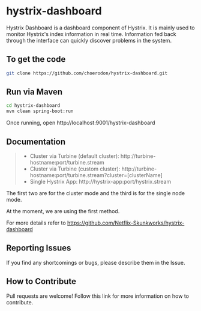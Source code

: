 # hystrix-dashboard

Hystrix Dashboard is a dashboard component of Hystrix. It is mainly used to monitor Hystrix's index information in real time. Information fed back through the interface can quickly discover problems in the system.

## To get the code

```bash
git clone https://github.com/choerodon/hystrix-dashboard.git
```

## Run via Maven

```bash
cd hystrix-dashboard
mvn clean spring-boot:run
```

Once running, open http://localhost:9001/hystrix-dashboard

## Documentation

> * Cluster via Turbine (default cluster): http://turbine-hostname:port/turbine.stream
> * Cluster via Turbine (custom cluster): http://turbine-hostname:port/turbine.stream?cluster=[clusterName]
> * Single Hystrix App: http://hystrix-app:port/hystrix.stream

The first two are for the cluster mode and the third is for the single node mode.

At the moment, we are using the first method.

For more details refer to https://github.com/Netflix-Skunkworks/hystrix-dashboard

## Reporting Issues

If you find any shortcomings or bugs, please describe them in the Issue.
    
## How to Contribute

Pull requests are welcome! Follow this link for more information on how to contribute.
